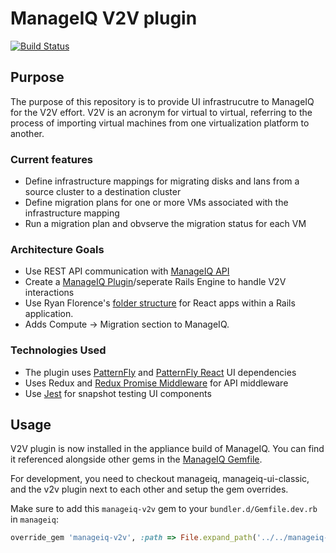 # ManageIQ V2V plugin

[![Build Status](https://travis-ci.org/ManageIQ/manageiq-v2v.svg?branch=master)](https://travis-ci.org/ManageIQ/manageiq-v2v)

## Purpose

The purpose of this repository is to provide UI infrastrucutre to ManageIQ for the V2V effort. V2V is an acronym for virtual to virtual, referring to the process of importing virtual machines from one virtualization platform to another.

### Current features

* Define infrastructure mappings for migrating disks and lans from a source cluster to a destination cluster
* Define migration plans for one or more VMs associated with the infrastructure mapping
* Run a migration plan and obvserve the migration status for each VM

### Architecture Goals

* Use REST API communication with [ManageIQ API](http://manageiq.org/docs/api)
* Create a [ManageIQ Plugin](https://github.com/ManageIQ/guides/blob/master/developer_setup/plugins.md)/seperate Rails Engine to handle V2V interactions
* Use Ryan Florence's [folder structure](https://gist.github.com/ryanflorence/daafb1e3cb8ad740b346) for React apps within a Rails application.
* Adds Compute -> Migration section to ManageIQ.

### Technologies Used

* The plugin uses [PatternFly](https://github.com/patternfly/patternfly) and [PatternFly React](https://github.com/patternfly/patternfly-react) UI dependencies
* Uses Redux and [Redux Promise Middleware](https://github.com/pburtchaell/redux-promise-middleware) for API middleware
* Use [Jest](https://facebook.github.io/jest/) for snapshot testing UI components

## Usage

V2V plugin is now installed in the appliance build of ManageIQ. You can find it referenced alongside other gems in the [ManageIQ Gemfile](https://github.com/ManageIQ/manageiq/blob/master/Gemfile).

For development, you need to checkout manageiq, manageiq-ui-classic, and the v2v plugin next to each other and setup the gem overrides.

Make sure to add this `manageiq-v2v` gem to your `bundler.d/Gemfile.dev.rb` in `manageiq`:

```ruby
override_gem 'manageiq-v2v', :path => File.expand_path('../../manageiq-v2v/', __dir__)
```
